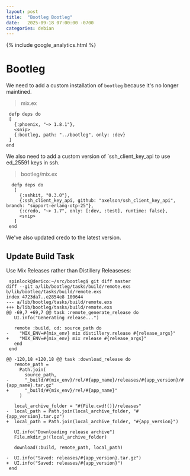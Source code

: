 ```yaml
---
layout: post
title:  "Bootleg Bootleg"
date:   2025-09-18 07:00:00 -0700
categories: debian
---
```

{% include google_analytics.html %}

# Bootleg

We need to add a custom installation of `bootleg` because it's no longer maintined.

> mix.ex

```
 defp deps do
 [
   {:phoenix, "~> 1.8.1"},
   <snip>
   {:bootleg, path: "../bootleg", only: :dev}
 ]
end
```

We also need to add a custom version of `ssh_client_key_api to use ed_25591 keys
in ssh.

> bootleg/mix.ex

```
  defp deps do
   [
     {:sshkit, "0.3.0"},
     {:ssh_client_key_api, github: "axelson/ssh_client_key_api", branch: "support-erlang-otp-25"},
     {:credo, "~> 1.7", only: [:dev, :test], runtime: false},
     <snip>
   ]
 end
 ```

 We've also updated credo to the latest version.

## Update Build Task

Use Mix Releases rather than Distillery Releaseses:

```
 spinlock@derico:~/src/bootleg$ git diff master
diff --git a/lib/bootleg/tasks/build/remote.exs b/lib/bootleg/tasks/build/remote.exs
index 4723da7..e2854e8 100644
--- a/lib/bootleg/tasks/build/remote.exs
+++ b/lib/bootleg/tasks/build/remote.exs
@@ -69,7 +69,7 @@ task :remote_generate_release do
   UI.info("Generating release...")

   remote :build, cd: source_path do
-    "MIX_ENV=#{mix_env} mix distillery.release #{release_args}"
+    "MIX_ENV=#{mix_env} mix release #{release_args}"
   end
 end

@@ -120,18 +120,18 @@ task :download_release do
   remote_path =
     Path.join(
       source_path,
-      "_build/#{mix_env}/rel/#{app_name}/releases/#{app_version}/#{app_name}.tar.gz"
+      "_build/#{mix_env}/rel/#{app_name}"
     )

   local_archive_folder = "#{File.cwd!()}/releases"
-  local_path = Path.join(local_archive_folder, "#{app_version}.tar.gz")
+  local_path = Path.join(local_archive_folder, "#{app_version}")

   UI.info("Downloading release archive")
   File.mkdir_p!(local_archive_folder)

   download(:build, remote_path, local_path)

-  UI.info("Saved: releases/#{app_version}.tar.gz")
+  UI.info("Saved: releases/#{app_version}")
 end
```
